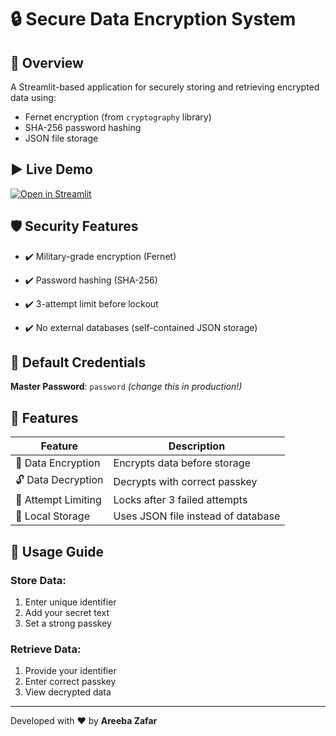 # 🔒 Secure Data Encryption System

## 🌟 Overview
A Streamlit-based application for securely storing and retrieving encrypted data using:
- Fernet encryption (from `cryptography` library)
- SHA-256 password hashing
- JSON file storage

## ▶️ Live Demo

[![Open in Streamlit](https://static.streamlit.io/badges/streamlit_badge_black_white.svg)](https://dataencrypteddecrypted-w3oakjjanqd79xrgkdd9ew.streamlit.app/)

## 🛡️ Security Features
- ✔️ Military-grade encryption (Fernet)

- ✔️ Password hashing (SHA-256)

- ✔️ 3-attempt limit before lockout

- ✔️ No external databases (self-contained JSON storage)

## 🔑 Default Credentials
**Master Password**: `password` *(change this in production!)*

## 🎯 Features
| Feature          | Description                          |
|------------------|--------------------------------------|
| 🔐 Data Encryption | Encrypts data before storage        |
| 🔓 Data Decryption | Decrypts with correct passkey       |
| 🛑 Attempt Limiting | Locks after 3 failed attempts       |
| 📁 Local Storage  | Uses JSON file instead of database   |

## 📝 Usage Guide
### Store Data:
1. Enter unique identifier
2. Add your secret text
3. Set a strong passkey

### Retrieve Data:
1. Provide your identifier
2. Enter correct passkey
3. View decrypted data

---

Developed with ❤ by **Areeba Zafar**